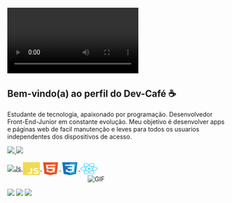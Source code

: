 <video>![Capa Github]([https://www.canva.com/design/DAF9EUFMcIs/vi2sON4ZU2rggBWHapw3QQ/watch](https://www.canva.com/design/DAF9EUFMcIs/fPGHRkuQiyRD09hM6l5F0Q/edit?utm_content=DAF9EUFMcIs&utm_campaign=designshare&utm_medium=link2&utm_source=sharebutton))</video>

## Bem-vindo(a) ao perfil do Dev-Café ☕ 

Estudante de tecnologia, apaixonado por programação. 
Desenvolvedor Front-End-Junior em constante evolução.
Meu objetivo é desenvolver apps e páginas web de facil manutenção e leves para todos os usuarios independentes dos dispositivos de acesso.
<br>





 <div>
   <a href="https://github.com/DEV-Cafe096
">
   <img height="180em" src="https://github-readme-stats.vercel.app/api?username=DEV-Cafe096
&show_icons=true&theme=tokyonight&include_all_commits=true&count_private=true"/>
   <img height="180em" src="https://github-readme-stats.vercel.app/api/top-langs/?username=DEV-Cafe096
&layout=compact&langs_count=6&theme=tokyonight"/>
   
</div>
    
<div style="display: inline_block"><br>
  <img align="center" alt="Js" height="40" width="50" src="https://cdn.jsdelivr.net/gh/devicons/devicon/icons/java/java-plain-wordmark.svg" />                    
  <img align="center" alt="Js" height="30" width="40" src="https://raw.githubusercontent.com/devicons/devicon/master/icons/javascript/javascript-plain.svg">
  <img align="center" alt="HTML" height="30" width="40" src="https://raw.githubusercontent.com/devicons/devicon/master/icons/html5/html5-original.svg">
  <img align="center" alt="CSS" height="30" width="40" src="https://raw.githubusercontent.com/devicons/devicon/master/icons/css3/css3-original.svg">
   <img align="center" alt="React" height="30" width="40" src="https://raw.githubusercontent.com/devicons/devicon/master/icons/react/react-original.svg">

   <img align="right" alt="GIF" height="320px" width="320px" src="https://media.giphy.com/media/v1.Y2lkPTc5MGI3NjExa3N2Y3Fucnpid2FjaXhvMTFkZDc4bW02d2Rzeml1bjUxeDB3eTgxcSZlcD12MV9pbnRlcm5hbF9naWZfYnlfaWQmY3Q9Zw/2IudUHdI075HL02Pkk/giphy.gif">
  
  
</div>

 
<br>
 

 
<div> 


 <a href="https://discord.com/channels/@me" target="_blank"><img src="https://img.shields.io/badge/Discord-7289DA?style=for-the-badge&logo=discord&logoColor=white" target="_blank"></a> 
 <a href = "mailto:devcafe096@gmail.com"><img src="https://img.shields.io/badge/-Gmail-%23333?style=for-the-badge&logo=gmail&logoColor=white" target="_blank"></a>
 <a href="https://www.linkedin.com/in/michel-correa-484a0511b/" target="_blank"><img src="https://img.shields.io/badge/-LinkedIn-%230077B5?style=for-the-badge&logo=linkedin&logoColor=white" target="_blank"></a>

